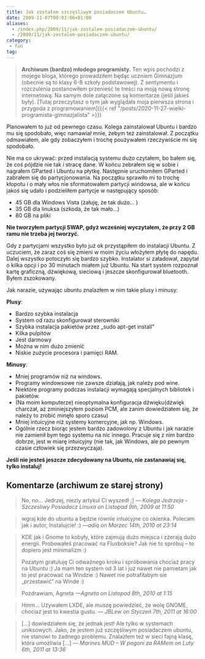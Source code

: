 ```yaml
---
title: Jak zostałem szczęśliwym posiadaczem Ubuntu…
date: 2009-11-07T00:03:06+01:00
aliases:
  - /index.php/2009/11/jak-zostalem-posiadaczem-ubuntu/
  - /2009/11/jak-zostalem-posiadaczem-ubuntu/
category:
 - fun
tag:
---
```


> **Archiwum (bardzo) młodego programisty.** Ten wpis pochodzi z mojego bloga, którego prowadziłem będąc uczniem Gimnazjum (obecnie są to klasy 6-8 szkoły podstawowej). Z sentymentu i rozczulenia postanowiłem przenieść te treści na moją nową stronę internetową. Na samym dole załączone są komentarze (jeśli jakieś były). [Tutaj przeczytasz o tym jak wyglądała moja pierwsza strona i przygoda z programowaniem]({{< ref "/posts/2020-11-27-wielki-programista-gimnazjalista" >}})
> 

Planowałem to już od pewnego czasu. Kolega zainstalował Ubuntu i bardzo mu się spodobało, więc namawiał mnie, żebym też zainstalował. Z początku odmawiałem, ale gdy zobaczyłem i trochę poużywałem rzeczywiście mi się spodobało.

Nie ma co ukrywać: przed instalacją systemu dużo czytałem, bo bałem się, że coś pójdzie nie tak i stracę dane. W końcu zebrałem się w sobie i nagrałem GParted i Ubuntu na płytkę. Następnie uruchomiłem GParted i zabrałem się do partycjonowania. Na początku sprawiło mi to trochę kłopotu i o mały włos nie sformatowałem partycji windowsa, ale w końcu jakoś się udało i podzieliłem partycje w następujący sposób:

- 45 GB dla Windows Vista (żałuję, że tak dużo… )
- 35 GB dla linuksa (szkoda, że tak mało…)
- 80 GB na pliki

**Nie tworzyłem partycji SWAP, gdyż wcześniej wyczytałem, że przy 2 GB ramu nie trzeba jej tworzyć.**

Gdy z partycjami wszystko było już ok przystąpiłem do instalacji Ubuntu. Z uczuciem, że zaraz coś się zmieni w moim życiu włożyłem płytę do napędu. Dalej wszystko potoczyło się bardzo szybko. Instalator si załadował, zapytał o kilka opcji i po 30 minutach miałem już Ubuntu. Na start system rozpoznał kartę graficzną, dźwiękową, sieciową i jeszcze skonfigurował bluetooth. Byłem zszokowany.

Jak narazie, używając ubuntu znalazłem w nim takie plusy i minusy:

**Plusy**:

- Bardzo szybka instalacja
- System od razu skonfigurował sterowniki
- Szybka instalacja pakietów przez „sudo apt-get install”
- Kilka pulpitów
- Jest darmowy
- Można w nim dużo zmienić
- Niskie zużycie procesora i pamięci RAM.

**Minusy**:

- Mniej programów niż na windows.
- Programy windowsowe nie zawsze działają, jak należy pod wine.
- Niektóre programy podczas instalacji wymagają specjalnych bibliotek i pakietów.
- (Na moim komputerze) nieoptymalna konfiguracja dźwięku(dźwięk charczał, aż zminiejszyłem poziom PCM, ale zanim dowiedziałem się, że należy to zrobić minęło sporo czasu)
- Mniej intuicyjne niż systemy komercyjne, jak np. Windows.
- Ogólnie rzecz biorąc jestem bardzo zadowolony z Ubuntu i jak narazie nie zamienił bym tego systemu na nic innego. Pracuje się z nim bardzo dobrze, jest w miarę intuicyjny (nie tak, jak Windows, ale po pewnym czasie człowiek się przezwyczaja).


**Jeśli nie jesteś jeszcze zdecydowany na Ubuntu, nie zastanawiaj się, tylko instaluj!**

## Komentarze (archiwum ze starej strony)

> No, no… Jedrzej, niezly artykul Ci wyszedl ;]
> *— Kolega Jedrzeja - Szczesliwy Posiadacz Linuxa on Listopad 9th, 2009 at 11:50*

> wgraj kde do ubuntu a będzie równie intuicyjne co okienka.
> Polecam jak i autor, Instalujcie! :)
> *—adiq on Marzec 14th, 2010 at 23:14*

> KDE jak i Gnome to kobyły, które zajmują dużo miejsca i zżerają dużo energii. Probowałeś pracować na Fluxboksie?
> Jak nie to spróbuj – to dopiero jest minimalizm :)
> 
> Pozatym gratuluję Ci odważnego kroku i spróbowania chociaż pracy na Ubuntu :)
> Ja mam ten system od 3 lat i już nawet nie pamietam jak to jest pracować na Windzie :) Nawet nie potrafiłabym sie „przestawić” na Winde :)
>
> Pozdrawiam,
> Agneta
>  *—Agneta on Listopad 8th, 2010 at 1:15*

> Hmm… Używałem LXDE, ale muszę powiedzieć, że wolę GNOME, chociaż jest to kwestia gustu.
>  *— JBLew on Styczeń 7th, 2011 at 16:00*

> [...] dowiedziałem się, że jednak jest! Ale tylko w systemach﻿ uniksowych. Jako, że jestem już szczęśliwym posiadaczem ubuntu, nie stanowi to żadnego problemu. Znalazłem też w sieci fajną klasę, która umożliwia [...]
> *— Marines MUD – W pogoni za RAMem on Luty 6th, 2011 at 13:36*